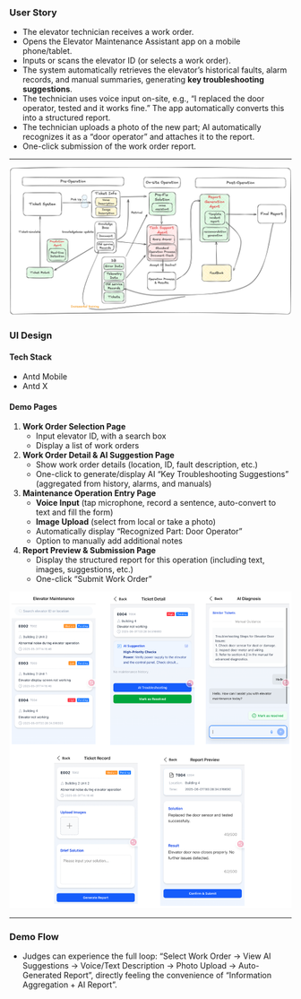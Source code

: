 ### User Story

- The elevator technician receives a work order.
- Opens the Elevator Maintenance Assistant app on a mobile phone/tablet.
- Inputs or scans the elevator ID (or selects a work order).
- The system automatically retrieves the elevator’s historical faults, alarm records, and manual summaries, generating **key troubleshooting suggestions**.
- The technician uses voice input on-site, e.g., “I replaced the door operator, tested and it works fine.” The app automatically converts this into a structured report.
- The technician uploads a photo of the new part; AI automatically recognizes it as a “door operator” and attaches it to the report.
- One-click submission of the work order report.

---

![Elevator Maintenance Techanician Workflow](public/workflow.png)

### UI Design

#### Tech Stack
- Antd Mobile
- Antd X

#### Demo Pages

1. **Work Order Selection Page**
    - Input elevator ID, with a search box
    - Display a list of work orders
2. **Work Order Detail & AI Suggestion Page**
    - Show work order details (location, ID, fault description, etc.)
    - One-click to generate/display AI “Key Troubleshooting Suggestions” (aggregated from history, alarms, and manuals)
3. **Maintenance Operation Entry Page**
    - **Voice Input** (tap microphone, record a sentence, auto-convert to text and fill the form)
    - **Image Upload** (select from local or take a photo)
    - Automatically display “Recognized Part: Door Operator”
    - Option to manually add additional notes
4. **Report Preview & Submission Page**
    - Display the structured report for this operation (including text, images, suggestions, etc.)
    - One-click “Submit Work Order”

![Techanician Workflow - all process](public/all.png)

---

### Demo Flow

- Judges can experience the full loop: “Select Work Order → View AI Suggestions → Voice/Text Description → Photo Upload → Auto-Generated Report”, directly feeling the convenience of “Information Aggregation + AI Report”.